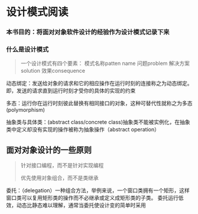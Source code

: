 # 设计模式阅读

### 本书目的：将面对对象软件设计的经验作为**设计模式**记录下来

### 什么是设计模式

> 一个设计模式有四个要素：
> 模式名称patten name
> 问题problem
> 解决方案solution
> 效果consequence

动态绑定：发送给对象的请求和它的相应操作在运行时刻的连接称之为动态绑定。即，发送的请求直到运行时刻才受你的具体的实现的约束

多态：运行你在运行时刻彼此替换有相同接口的对象，这种可替代性就称之为多态(polymorphism)

抽象类与具体类：(abstract class/concrete class)抽象类不能被实例化，在抽象类中定义却没有实现的操作被称为抽象操作（abstract operation）

## 面对对象设计的一些原则

> 针对接口编程，而不是针对实现编程
>
> 优先使用对象组合，而不是类继承

委托：（delegation）一种组合方法，举例来说，一个窗口类拥有一个矩形，这样窗口类可以复用矩形类的操作而不必继承或定义成矩形类的子类。
委托运行低效，动态比静态难以理解，通常当委托使设计变的简单时采用